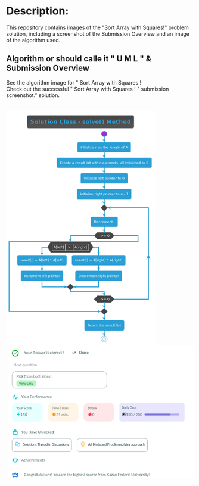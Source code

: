 # Description:
This repository contains images of the "Sort Array with Squares!" problem solution, including a screenshot of the Submission Overview and an image of the algorithm used.
## Algorithm or should calle it " U M L " & Submission Overview
<p alighn="left" > See the algorithm image for " Sort Array with Squares !  <br> Check out the successful " Sort Array with Squares ! " submission screenshot." solution. </p>
<br>
<img align="left"  src="https://github.com/ANGlTHUB/11-314a/blob/main/Home_task_2.5.6/uml.png" hight="300" width="400">

</div>
<p alighn="right" > </p>
<br>
<img align="right" src="https://github.com/ANGlTHUB/11-314a/blob/main/Home_task_2.5.6/2024-03-06%2023-56-03.png" width="500">

